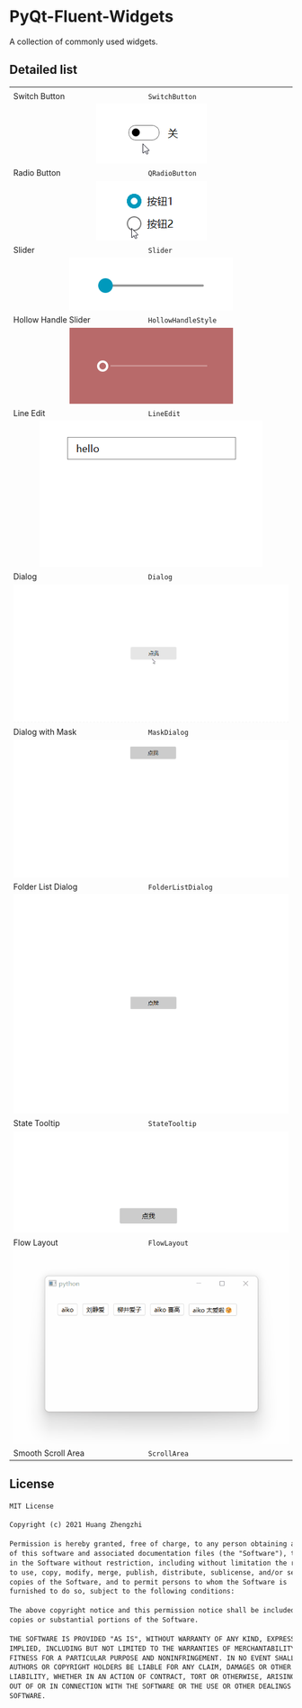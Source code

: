 # PyQt-Fluent-Widgets
A collection of commonly used widgets.

## Detailed list
<table>
  <tbody>
    <tr>
      <td colspan="2" align="center"></td>
    </tr>
    <tr>
      <td>
        Switch Button
      </td>
      <td>
        <code>SwitchButton</code>
      </td>
    </tr>
    <tr>
      <td colspan="2" align="center">
        <img src="screenshot/switch_button.gif" />
      </td>
    </tr>
    <tr>
      <td>
        Radio Button
      </td>
      <td>
        <code>QRadioButton</code>
      </td>
    </tr>
    <tr>
      <td colspan="2" align="center">
        <img src="screenshot/radio_button.gif" />
      </td>
    </tr>
    <tr>
      <td>
        Slider
      </td>
      <td>
        <code>Slider</code>
      </td>
    </tr>
    <tr>
      <td colspan="2" align="center">
        <img src="screenshot/slider.gif" />
      </td>
    </tr>
    <tr>
      <td>
        Hollow Handle Slider
      </td>
      <td>
        <code>HollowHandleStyle</code>
      </td>
    </tr>
    <tr>
      <td colspan="2" align="center">
        <img src="screenshot/hollow_handle_slider.gif" />
      </td>
    </tr>
    <tr>
      <td>
        Line Edit
      </td>
      <td>
        <code>LineEdit</code>
      </td>
    </tr>
    <tr>
      <td colspan="2" align="center">
        <img src="screenshot/line_edit.gif" />
      </td>
    </tr>
    <tr>
      <td>
        Dialog
      </td>
      <td>
        <code>Dialog</code>
      </td>
    </tr>
    <tr>
      <td colspan="2" align="center">
        <img src="screenshot/dialog.gif" />
      </td>
    </tr>
    <tr>
      <td>
        Dialog with Mask
      </td>
      <td>
        <code>MaskDialog</code>
      </td>
    </tr>
    <tr>
      <td colspan="2" align="center">
        <img src="screenshot/dialog_with_mask.gif" />
      </td>
    </tr>
    <tr>
      <td>
        Folder List Dialog
      </td>
      <td>
        <code>FolderListDialog</code>
      </td>
    </tr>
    <tr>
      <td colspan="2" align="center">
        <img src="screenshot/folder_list_dialog.gif" />
      </td>
    </tr>
    <tr>
      <td>
        State Tooltip
      </td>
      <td>
        <code>StateTooltip</code>
      </td>
    </tr>
    <tr>
      <td colspan="2" align="center">
        <img src="screenshot/state_tooltip.gif" />
      </td>
    </tr>
    <tr>
      <td>
        Flow Layout
      </td>
      <td>
        <code>FlowLayout</code>
      </td>
    </tr>
    <tr>
      <td colspan="2" align="center">
        <img src="screenshot/flow_layout.gif" />
      </td>
    </tr>
    <tr>
      <td>
        Smooth Scroll Area
      </td>
      <td>
        <code>ScrollArea</code>
      </td>
    </tr>
  </tbody>
</table>


## License
```txt
MIT License

Copyright (c) 2021 Huang Zhengzhi

Permission is hereby granted, free of charge, to any person obtaining a copy
of this software and associated documentation files (the "Software"), to deal
in the Software without restriction, including without limitation the rights
to use, copy, modify, merge, publish, distribute, sublicense, and/or sell
copies of the Software, and to permit persons to whom the Software is
furnished to do so, subject to the following conditions:

The above copyright notice and this permission notice shall be included in all
copies or substantial portions of the Software.

THE SOFTWARE IS PROVIDED "AS IS", WITHOUT WARRANTY OF ANY KIND, EXPRESS OR
IMPLIED, INCLUDING BUT NOT LIMITED TO THE WARRANTIES OF MERCHANTABILITY,
FITNESS FOR A PARTICULAR PURPOSE AND NONINFRINGEMENT. IN NO EVENT SHALL THE
AUTHORS OR COPYRIGHT HOLDERS BE LIABLE FOR ANY CLAIM, DAMAGES OR OTHER
LIABILITY, WHETHER IN AN ACTION OF CONTRACT, TORT OR OTHERWISE, ARISING FROM,
OUT OF OR IN CONNECTION WITH THE SOFTWARE OR THE USE OR OTHER DEALINGS IN THE
SOFTWARE.
```
